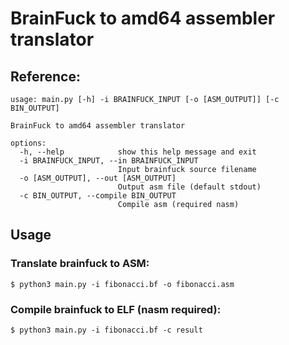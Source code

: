 # BrainFuck to amd64 assembler translator


## Reference:
```
usage: main.py [-h] -i BRAINFUCK_INPUT [-o [ASM_OUTPUT]] [-c BIN_OUTPUT]

BrainFuck to amd64 assembler translator

options:
  -h, --help            show this help message and exit
  -i BRAINFUCK_INPUT, --in BRAINFUCK_INPUT
                        Input brainfuck source filename
  -o [ASM_OUTPUT], --out [ASM_OUTPUT]
                        Output asm file (default stdout)
  -c BIN_OUTPUT, --compile BIN_OUTPUT
                        Compile asm (required nasm)
```

## Usage

### Translate brainfuck to ASM:
```
$ python3 main.py -i fibonacci.bf -o fibonacci.asm
```

### Compile brainfuck to ELF (nasm required):
```
$ python3 main.py -i fibonacci.bf -c result
```